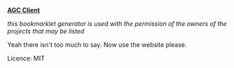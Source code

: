 <ins>**AGC Client**</ins>

*this bookmarklet generator is used with the permission of the owners of the projects that may be listed*

Yeah there isn't too much to say. Now use the website please.

Licence: MIT
